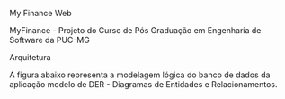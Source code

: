 My Finance Web

MyFinance - Projeto do Curso de Pós Graduação em Engenharia de Software da PUC-MG

Arquitetura

A figura abaixo representa a modelagem lógica do banco de dados da aplicação modelo de DER - Diagramas de Entidades e Relacionamentos.

